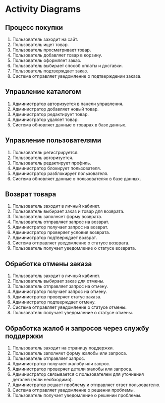# Activity Diagrams

## Процесс покупки
1. Пользователь заходит на сайт.
2. Пользователь ищет товар.
3. Пользователь просматривает товар.
4. Пользователь добавляет товар в корзину.
5. Пользователь оформляет заказ.
6. Пользователь выбирает способ оплаты и доставки.
7. Пользователь подтверждает заказ.
8. Система отправляет уведомление о подтверждении заказа.

## Управление каталогом
1. Администратор авторизуется в панели управления.
2. Администратор добавляет новый товар.
3. Администратор редактирует товар.
4. Администратор удаляет товар.
5. Система обновляет данные о товарах в базе данных.

## Управление пользователями
1. Пользователь регистрируется.
2. Пользователь авторизуется.
3. Пользователь редактирует профиль.
4. Администратор блокирует пользователя.
5. Администратор разблокирует пользователя.
6. Система обновляет данные о пользователях в базе данных.

## Возврат товара
1. Пользователь заходит в личный кабинет.
2. Пользователь выбирает заказ и товар для возврата.
3. Пользователь заполняет форму возврата.
4. Пользователь отправляет запрос на возврат.
5. Администратор получает запрос на возврат.
6. Администратор проверяет условия возврата.
7. Администратор подтверждает возврат.
8. Система отправляет уведомление о статусе возврата.
9. Пользователь получает уведомление о статусе возврата.

## Обработка отмены заказа
1. Пользователь заходит в личный кабинет.
2. Пользователь выбирает заказ для отмены.
3. Пользователь отправляет запрос на отмену.
4. Администратор получает запрос на отмену.
5. Администратор проверяет статус заказа.
6. Администратор подтверждает отмену.
7. Система отправляет уведомление о статусе отмены.
8. Пользователь получает уведомление о статусе отмены.

## Обработка жалоб и запросов через службу поддержки
1. Пользователь заходит на страницу поддержки.
2. Пользователь заполняет форму жалобы или запроса.
3. Пользователь отправляет запрос.
4. Администратор получает жалобу или запрос.
5. Администратор проверяет детали жалобы или запроса.
6. Администратор связывается с пользователем для уточнения деталей (если необходимо).
7. Администратор решает проблему и отправляет ответ пользователю.
8. Система отправляет уведомление о решении проблемы.
9. Пользователь получает уведомление о решении проблемы.

